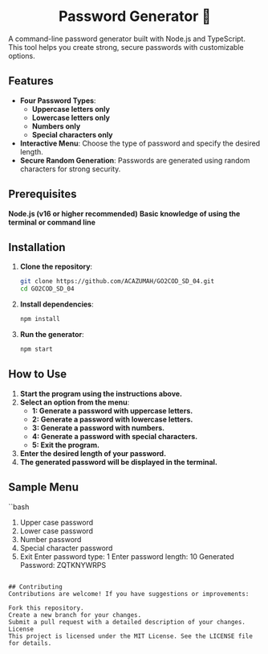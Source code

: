 <h1 align="center">Password Generator 🔐</h1>

A command-line password generator built with Node.js and TypeScript. This tool helps you create strong, secure passwords with customizable options.

## Features
- **Four Password Types**:
  - **Uppercase letters only**
  - **Lowercase letters only**
  - **Numbers only**
  - **Special characters only** 
- **Interactive Menu**: Choose the type of password and specify the desired length.
- **Secure Random Generation**: Passwords are generated using random characters for strong security.

## Prerequisites
 **Node.js (v16 or higher recommended)**
 **Basic knowledge of using the terminal or command line**

## Installation

1. **Clone the repository**:
   ```bash
   git clone https://github.com/ACAZUMAH/GO2COD_SD_04.git
   cd GO2COD_SD_04
   ```

2. **Install dependencies**:
   ```bash
   npm install
   ```
3. **Run the generator**:
   ```bash
   npm start
   ```
## How to Use
1. **Start the program using the instructions above.**
2. **Select an option from the menu**:
   - **1: Generate a password with uppercase letters.**
   - **2: Generate a password with lowercase letters.**
   - **3: Generate a password with numbers.**
   - **4: Generate a password with special characters.**
   - **5: Exit the program.**
3. **Enter the desired length of your password.**
4. **The generated password will be displayed in the terminal.**

## Sample Menu
   ``bash
   1. Upper case password
   2. Lower case password
   3. Number password
   4. Special character password
   5. Exit
   Enter password type: 1
   Enter password length: 10
   Generated Password: ZQTKNYWRPS
   ```

## Contributing
Contributions are welcome! If you have suggestions or improvements:

Fork this repository.
Create a new branch for your changes.
Submit a pull request with a detailed description of your changes.
License
This project is licensed under the MIT License. See the LICENSE file for details.